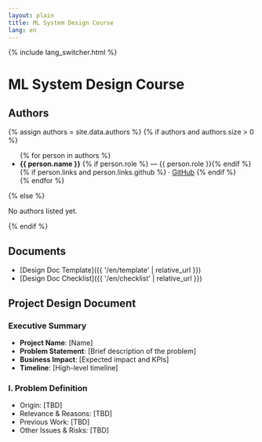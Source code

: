 ```yaml
---
layout: plain
title: ML System Design Course
lang: en
---
```


{% include lang_switcher.html %}

# ML System Design Course

## Authors

{% assign authors = site.data.authors %}
{% if authors and authors.size > 0 %}
<ul>
  {% for person in authors %}
  <li>
    <strong>{{ person.name }}</strong>
    {% if person.role %} — {{ person.role }}{% endif %}
    {% if person.links and person.links.github %}
      · <a href="{{ person.links.github }}">GitHub</a>
    {% endif %}
  </li>
  {% endfor %}
  </ul>
{% else %}
<p>No authors listed yet.</p>
{% endif %}

## Documents

- [Design Doc Template]({{ '/en/template' | relative_url }})
- [Design Doc Checklist]({{ '/en/checklist' | relative_url }})

## Project Design Document

### Executive Summary
- **Project Name**: [Name]
- **Problem Statement**: [Brief description of the problem]
- **Business Impact**: [Expected impact and KPIs]
- **Timeline**: [High-level timeline]

### I. Problem Definition
- Origin: [TBD]
- Relevance & Reasons: [TBD]
- Previous Work: [TBD]
- Other Issues & Risks: [TBD]


